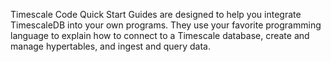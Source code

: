 Timescale Code Quick Start Guides are designed to help you integrate TimescaleDB
into your own programs. They use your favorite programming language to explain
how to connect to a Timescale database, create and manage hypertables, and
ingest and query data.
